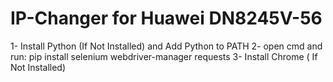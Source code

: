 # IP-Changer for Huawei DN8245V-56

1- Install Python (If Not Installed) and Add Python to PATH
2- open cmd and run: pip install selenium webdriver-manager requests
3- Install Chrome ( If Not Installed)

